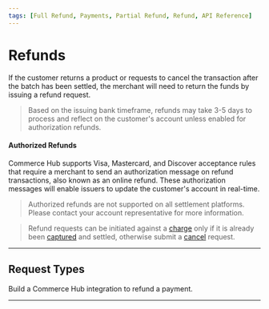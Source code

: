 ```yaml
---
tags: [Full Refund, Payments, Partial Refund, Refund, API Reference]
---
```


# Refunds

If the customer returns a product or requests to cancel the transaction after the batch has been settled, the merchant will need to return the funds by issuing a refund request.

<!-- theme: warning -->
> Based on the issuing bank timeframe, refunds may take 3-5 days to process and reflect on the customer's account unless enabled for authorization refunds.

#### Authorized Refunds 

Commerce Hub supports Visa, Mastercard, and Discover acceptance rules that require a merchant to send an authorization message on refund transactions, also known as an online refund. These authorization messages will enable issuers to update the customer's account in real-time.

<!-- theme: info -->
> Authorized refunds are not supported on all settlement platforms. Please contact your account representative for more information.

<!-- theme: danger -->
> Refund requests can be initiated against a [charge](?path=docs/Resources/API-Documents/Payments/Charges.md) only if it is already been [captured](?path=docs/Resources/API-Documents/Payments/Capture.md) and settled, otherwise submit a [cancel](?path=docs/Resources/API-Documents/Payments/Cancel.md) request.

---

## Request Types

Build a Commerce Hub integration to refund a payment.

<!-- type: row -->

<!-- type: card
title: Tagged Refunds
description: Submit a request to refund back to the original payment source using a reference transaction identifier.
link: ?path=docs/Resources/API-Documents/Payments/Refund-Tagged.md
-->

<!-- type: card
title: Open Refunds
description: Submit a request to refund to a new payment source not previously processed in Commerce Hub.
link: ?path=docs/Resources/API-Documents/Payments/Refund-Open.md
-->

<!-- type: card
title: Unmatched Refunds
description: Submit a request to refund back to a new payment source using a reference transaction identifier.
link: ?path=docs/Resources/API-Documents/Payments/Refund-Unmatched.md
-->

<!-- type: card
title: Auth/Capture Refund
description: Submit a request to authorize a pending refund for a subsequent capture.
link: ?path=docs/Resources/API-Documents/Payments/Refund-Auth-Capture.md
-->

<!-- type: row-end -->

---

